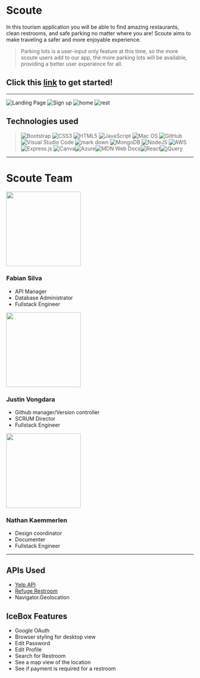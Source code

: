 # Scoute
In this tourism application you will be able to find amazing restaurants, clean restrooms, and safe parking no matter where you are! Scoute aims to make traveling a safer and more enjoyable experience.
>Parking lots is a user-input only feature at this time, so the more scoute users add to our app, the more parking lots will be available, providing a better user experience for all.

## Click this [link](https://scoute.herokuapp.com/) to get started!
---
![Landing Page](https://i.imgur.com/r0gaOGd.png)
![Sign up](https://i.imgur.com/54M87At.png)
![home](https://i.imgur.com/vlD8tkH.png)
![rest](https://i.imgur.com/AN9T1xE.png)

## Technologies used
>![Bootstrap](https://img.shields.io/badge/bootstrap-%23563D7C.svg?style=for-the-badge&logo=bootstrap&logoColor=white) ![CSS3](https://img.shields.io/badge/css3-%231572B6.svg?style=for-the-badge&logo=css3&logoColor=white) ![HTML5](https://img.shields.io/badge/html5-%23E34F26.svg?style=for-the-badge&logo=html5&logoColor=white) ![JavaScript](https://img.shields.io/badge/javascript-%23323330.svg?style=for-the-badge&logo=javascript&logoColor=%23F7DF1E) ![Mac OS](https://img.shields.io/badge/mac%20os-000000?style=for-the-badge&logo=macos&logoColor=F0F0F0) ![GitHub](https://img.shields.io/badge/github-%23121011.svg?style=for-the-badge&logo=github&logoColor=white) ![Visual Studio Code](https://img.shields.io/badge/Visual%20Studio%20Code-0078d7.svg?style=for-the-badge&logo=visual-studio-code&logoColor=white) ![mark down](https://img.shields.io/badge/Markdown-000000?style=for-the-badge&logo=markdown&logoColor=white) ![MongoDB](https://img.shields.io/badge/MongoDB-%234ea94b.svg?style=for-the-badge&logo=mongodb&logoColor=white) ![NodeJS](https://img.shields.io/badge/node.js-6DA55F?style=for-the-badge&logo=node.js&logoColor=white) ![AWS](https://img.shields.io/badge/AWS-%23FF9900.svg?style=for-the-badge&logo=amazon-aws&logoColor=white) ![Express.js](https://img.shields.io/badge/express.js-%23404d59.svg?style=for-the-badge&logo=express&logoColor=%2361DAFB) ![Canva](https://img.shields.io/badge/Canva-%2300C4CC.svg?style=for-the-badge&logo=Canva&logoColor=white)![Azure](https://img.shields.io/badge/azure-%230072C6.svg?style=for-the-badge&logo=microsoftazure&logoColor=white)![MDN Web Docs](https://img.shields.io/badge/MDN_Web_Docs-black?style=for-the-badge&logo=mdnwebdocs&logoColor=white)![React](https://img.shields.io/badge/react-%2320232a.svg?style=for-the-badge&logo=react&logoColor=%2361DAFB)![jQuery](https://img.shields.io/badge/jquery-%230769AD.svg?style=for-the-badge&logo=jquery&logoColor=white)

---
# Scoute Team
<img src="https://i.imgur.com/5zSYxiC.jpg" height="200px">

### Fabian Silva
- API Manager
- Database Administrator
- Fullstack Engineer

<img src="https://i.imgur.com/fmF5J3u.jpg" height="200px"> 

### Justin Vongdara
- Github manager/Version controller
- SCRUM Director
- Fullstack Engineer

<img src="https://i.imgur.com/ja0Wvks.png" height="200px">

### Nathan Kaemmerlen
- Design coordinator
- Documenter
- Fullstack Engineer


---

## APIs Used
- [Yelp API](https://www.yelp.com/developers/documentation/v3)
- [Refuge Restroom](https://www.refugerestrooms.org/api/docs/)
- Navigator.Geolocation

## IceBox Features
- Google OAuth
- Browser styling for desktop view
- Edit Password
- Edit Profile
- Search for Restroom
- See a map view of the location
- See if payment is required for a restroom

